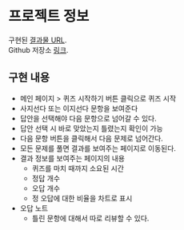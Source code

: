 # 프로젝트 정보

구현된 [결과물 URL](https://joyful-kelpie-98aa11.netlify.app). \
Github 저장소 [링크](https://github.com/DohyubLee/test-quiz-app).

## 구현 내용

- 메인 페이지 > 퀴즈 시작하기 버튼 클릭으로 퀴즈 시작
- 사지선다 또는 이지선다 문항을 보여준다
- 답안을 선택해야 다음 문항으로 넘어갈 수 있다.
- 답안 선택 시 바로 맞았는지 틀렸는지 확인이 가능
- 다음 문항 버튼을 클릭해서 다음 문제로 넘어간다.
- 모든 문제를 풀면 결과를 보여주는 페이지로 이동된다.
- 결과 정보를 보여주는 페이지의 내용
  - 퀴즈를 마치 때까지 소요된 시간
  - 정답 개수
  - 오답 개수
  - 정 오답에 대한 비율을 차트로 표시
- 오답 노트
  - 틀린 문항에 대해서 따로 리뷰할 수 있다.
